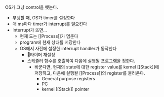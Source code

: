 OS가 그냥 control을 뺏는다.
- 부팅할 때, OS가 timer를 설정한다
- 매 ms마다 timer가 interrupt를 일으킨다
- Interrupt가 뜨면…
	- 현재 도는 [[Process]]가 멈춘다
	- program에 현재 상태를 저장한다
	- OS에서 사전에 설정한 interrupt handler가 동작한다
		- 타이머 재설정
		- 스케쥴러 함수를 호출하여 다음에 실행될 프로그램을 정한다.
			- 바꾼다면, 현재의 state에 대한 register value를 kernel [[Stack]]에 저장하고, 다음에 실행될 [[Process]]의 register를 불러온다.
				- General purpose registers
				- PC
				- kernel [[Stack]] pointer